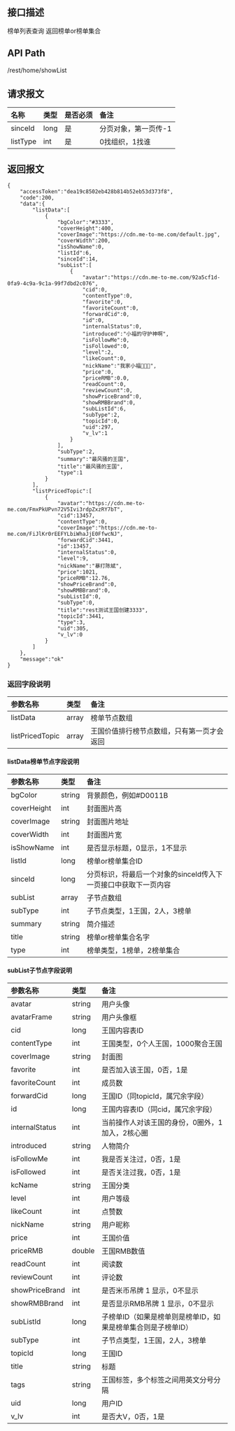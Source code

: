 ## 接口描述
榜单列表查询
返回榜单or榜单集合

## API Path
/rest/home/showList

## 请求报文
|名称|类型|是否必须|备注|
|:-|:-|:-|:-|
|sinceId|long|是|分页对象，第一页传-1|
|listType|int|是|0找组织，1找谁|

## 返回报文
	{
		"accessToken":"dea19c8502eb428b814b52eb53d373f8",
		"code":200,
		"data":{
			"listData":[
				{
					"bgColor":"#3333",
					"coverHeight":400,
					"coverImage":"https://cdn.me-to-me.com/default.jpg",
					"coverWidth":200,
					"isShowName":0,
					"listId":6,
					"sinceId":14,
					"subList":[
						{
							"avatar":"https://cdn.me-to-me.com/92a5cf1d-0fa9-4c9a-9c1a-99f7dbd2c076",
							"cid":0,
							"contentType":0,
							"favorite":0,
							"favoriteCount":0,
							"forwardCid":0,
							"id":0,
							"internalStatus":0,
							"introduced":"小福的守护神啊",
							"isFollowMe":0,
							"isFollowed":0,
							"level":2,
							"likeCount":0,
							"nickName":"我家小福",
							"price":0,
							"priceRMB":0.0,
							"readCount":0,
							"reviewCount":0,
							"showPriceBrand":0,
							"showRMBBrand":0,
							"subListId":6,
							"subType":2,
							"topicId":0,
							"uid":297,
							"v_lv":1
						}
					],
					"subType":2,
					"summary":"最风骚的王国",
					"title":"最风骚的王国",
					"type":1
				}
			],
			"listPricedTopic":[
				{
					"avatar":"https://cdn.me-to-me.com/FmxPkUPvn72V5Ivi3rdpZxzRY7bT",
					"cid":13457,
					"contentType":0,
					"coverImage":"https://cdn.me-to-me.com/FiJlKr0rEEFYLbiWhaJjE0FfwcNJ",
					"forwardCid":3441,
					"id":13457,
					"internalStatus":0,
					"level":9,
					"nickName":"暴打陈斌",
					"price":1021,
					"priceRMB":12.76,
					"showPriceBrand":0,
					"showRMBBrand":0,
					"subListId":0,
					"subType":0,
					"title":"rest测试王国创建3333",
					"topicId":3441,
					"type":3,
					"uid":305,
					"v_lv":0
				}
			]
		},
		"message":"ok"
	}

### 返回字段说明
|参数名称|类型|备注|
|:-|:-|:-|
|listData|array|榜单节点数组|
|listPricedTopic|array|王国价值排行榜节点数组，只有第一页才会返回|


#### listData榜单节点字段说明
|参数名称|类型|备注|
|:-|:-|:-|
|bgColor|string|背景颜色，例如#D0011B|
|coverHeight|int|封面图片高|
|coverImage|string|封面图片地址|
|coverWidth|int|封面图片宽|
|isShowName|int|是否显示标题，0显示，1不显示|
|listId|long|榜单or榜单集合ID|
|sinceId|long|分页标识，将最后一个对象的sinceId传入下一页接口中获取下一页内容|
|subList|array|子节点数组|
|subType|int|子节点类型，1王国，2人，3榜单|
|summary|string|简介描述|
|title|string|榜单or榜单集合名字|
|type|int|榜单类型，1榜单，2榜单集合|


#### subList子节点字段说明
|参数名称|类型|备注|
|:-|:-|:-|
|avatar|string|用户头像|
|avatarFrame|string|用户头像框|
|cid|long|王国内容表ID|
|contentType|int|王国类型，0个人王国，1000聚合王国|
|coverImage|string|封面图|
|favorite|int|是否加入该王国，0否，1是|
|favoriteCount|int|成员数|
|forwardCid|long|王国ID（同topicId，属冗余字段）|
|id|long|王国内容表ID（同cid，属冗余字段）|
|internalStatus|int|当前操作人对该王国的身份，0圈外，1加入，2核心圈|
|introduced|string|人物简介|
|isFollowMe|int|我是否关注过，0否，1是|
|isFollowed|int|是否关注过我，0否，1是|
|kcName|string|王国分类|
|level|int|用户等级|
|likeCount|int|点赞数|
|nickName|string|用户昵称|
|price|int|王国价值|
|priceRMB|double|王国RMB数值|
|readCount|int|阅读数|
|reviewCount|int|评论数|
|showPriceBrand|int|是否米币吊牌 1 显示，0不显示|
|showRMBBrand|int|是否显示RMB吊牌 1 显示，0不显示|
|subListId|long|子榜单ID（如果是榜单则是榜单ID，如果是榜单集合则是子榜单ID）|
|subType|int|子节点类型，1王国，2人，3榜单|
|topicId|long|王国ID|
|title|string|标题|
|tags|string|王国标签，多个标签之间用英文分号分隔|
|uid|long|用户ID|
|v_lv|int|是否大V，0否，1是|
